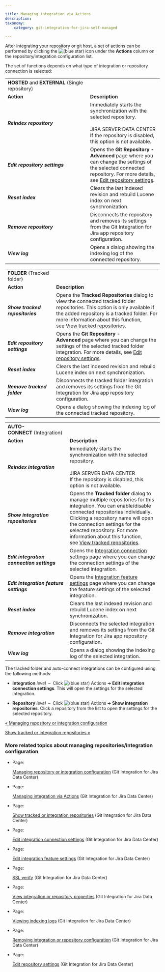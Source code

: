 ```yaml
---

title: Managing integration via Actions
description:
taxonomy:
    category: git-integration-for-jira-self-managed

---
```

After integrating your repository or git host, a set of actions can be performed by clicking the ![(blue star)](/wiki/s/-1639011364/6452/8b4898d3c114827e64ec143b4fa79bb76a6cfa5b/_/images/icons/emoticons/star_blue.png) icon under the **Actions** column on the repository/integration configuration list.

The set of functions depends on what type of integration or repository connection is selected:

|     |     |
| --- | --- |
| **HOSTED** and **EXTERNAL** (Single repository) |     |
| **Action** | **Description** |
| _**Reindex repository**_ | Immediately starts the synchronization with the selected repository.<br><br>JIRA SERVER DATA CENTER  <br>If the repository is disabled, this option is not available. |
| _**Edit repository settings**_ | Opens the **Git Repository - Advanced** page where you can change the settings of the selected connected repository. For more details, see [Edit repository settings](/wiki/spaces/GIJDC/pages/1947107348/Edit+repository+settings). |
| _**Reset index**_ | Clears the last indexed revision and rebuild Lucene index on next synchronization. |
| _**Remove repository**_ | Disconnects the repository and removes its settings from the Git Integration for Jira app repository configuration. |
| _**View log**_ | Opens a dialog showing the indexing log of the connected repository. |

|     |     |
| --- | --- |
| **FOLDER** (Tracked folder) |     |
| **Action** | **Description** |
| _**Show tracked repositories**_ | Opens the **Tracked Repositories** dialog to view the connected tracked folder repositories. This option is only available if the added repository is a tracked folder. For more information about this function, see [View tracked repositories](https://bigbrassband.com/git-integration-for-jira/documentation/setting-up-repos-manage-integration.html#view_tracked_repos). |
| _**Edit repository settings**_ | Opens the **Git Repository - Advanced** page where you can change the settings of the selected tracked folder integration. For more details, see [Edit repository settings](/wiki/spaces/GIJDC/pages/1947107348/Edit+repository+settings). |
| _**Reset index**_ | Clears the last indexed revision and rebuild Lucene index on next synchronization. |
| _**Remove tracked folder**_ | Disconnects the tracked folder integration and removes its settings from the Git Integration for Jira app repository configuration. |
| _**View log**_ | Opens a dialog showing the indexing log of the connected tracked repository. |

|     |     |
| --- | --- |
| **AUTO-CONNECT** (Integration) |     |
| **Action** | **Description** |
| _**Reindex integration**_ | Immediately starts the synchronization with the selected repository.<br><br>JIRA SERVER DATA CENTER  <br>If the repository is disabled, this option is not available. |
| _**Show integration repositories**_ | Opens the **Tracked folder** dialog to manage multiple repositories for this integration. You can enable/disable connected repositories individually. Clicking a repository name will open the connection settings for the selected repository. For more information about this function, see [View tracked repositories](/wiki/spaces/GIJDC/pages/1930397507/Show+tracked+or+integration+repositories). |
| _**Edit integration connection settings**_ | Opens the [Integration connection settings](/wiki/spaces/GIJDC/pages/1930397536/Edit+integration+connection+settings) page where you can change the connection settings of the selected integration. |
| _**Edit integration feature settings**_ | Opens the [Integration feature settings](/wiki/spaces/GIJDC/pages/1930397576/Edit+integration+feature+settings) page where you can change the feature settings of the selected integration. |
| _**Reset index**_ | Clears the last indexed revision and rebuild Lucene index on next synchronization. |
| _**Remove integration**_ | Disconnects the selected integration and removes its settings from the Git Integration for Jira app repository configuration. |
| _**View log**_ | Opens a dialog showing the indexing log of the selected integration. |


The tracked folder and auto-connect integrations can be configured using the following methods:

*   **Integration** _level_  –  Click ![(blue star)](/wiki/s/-1639011364/6452/8b4898d3c114827e64ec143b4fa79bb76a6cfa5b/_/images/icons/emoticons/star_blue.png) Actions ➜ **Edit integration connection settings**. This will open the settings for the selected integration.

*   **Repository** _level_  –  Click ![(blue star)](/wiki/s/-1639011364/6452/8b4898d3c114827e64ec143b4fa79bb76a6cfa5b/_/images/icons/emoticons/star_blue.png) Actions ➜ **Show integration repositories**. Click a repository from the list to open the settings for the selected repository.


[« Managing repository or integration configuration](/wiki/spaces/GIJDC/pages/1930397435/Managing+repository+or+integration+configuration)

[Show tracked or integration repositories »](/wiki/spaces/GIJDC/pages/1930397507/Show+tracked+or+integration+repositories)

### More related topics about managing repositories/integration configuration

*   Page:

    [Managing repository or integration configuration](/wiki/spaces/GIJDC/pages/1930397435/Managing+repository+or+integration+configuration) (Git Integration for Jira Data Center)

*   Page:

    [Managing integration via Actions](/wiki/spaces/GIJDC/pages/1930397476/Managing+integration+via+Actions) (Git Integration for Jira Data Center)

*   Page:

    [Show tracked or integration repositories](/wiki/spaces/GIJDC/pages/1930397507/Show+tracked+or+integration+repositories) (Git Integration for Jira Data Center)

*   Page:

    [Edit integration connection settings](/wiki/spaces/GIJDC/pages/1930397536/Edit+integration+connection+settings) (Git Integration for Jira Data Center)

*   Page:

    [Edit integration feature settings](/wiki/spaces/GIJDC/pages/1930397576/Edit+integration+feature+settings) (Git Integration for Jira Data Center)

*   Page:

    [SSL verify](/git-integration-for-jira-self-managed/SSL-verify) (Git Integration for Jira Data Center)

*   Page:

    [View integration or repository properties](/wiki/spaces/GIJDC/pages/1930397673/View+integration+or+repository+properties) (Git Integration for Jira Data Center)

*   Page:

    [Viewing indexing logs](/wiki/spaces/GIJDC/pages/1930397702/Viewing+indexing+logs) (Git Integration for Jira Data Center)

*   Page:

    [Removing integration or repository configuration](/wiki/spaces/GIJDC/pages/1930397738/Removing+integration+or+repository+configuration) (Git Integration for Jira Data Center)

*   Page:

    [Edit repository settings](/wiki/spaces/GIJDC/pages/1947107348/Edit+repository+settings) (Git Integration for Jira Data Center)